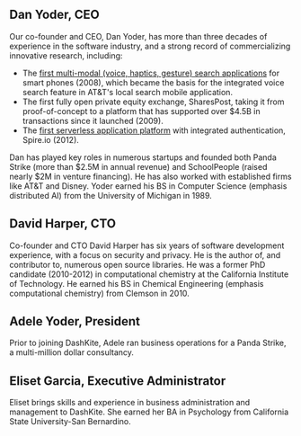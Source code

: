 ## Dan Yoder, CEO

Our co-founder and CEO, Dan Yoder, has more than three decades of experience in the software industry, and a strong record of commercializing innovative research, including:

- The [first multi-modal (voice, haptics, gesture) search applications][9] for smart phones (2008), which became the basis for the integrated voice search feature in AT&T's local search mobile application.
- The first fully open private equity exchange, SharesPost, taking it from proof-of-concept to a platform that has supported over $4.5B in transactions since it launched (2009).
- The [first serverless application platform][11] with integrated authentication, Spire.io (2012).

Dan has played key roles in numerous startups and founded both Panda Strike (more than $2.5M in annual revenue) and SchoolPeople (raised nearly $2M in venture financing). He has also worked with established firms like AT&T and Disney. Yoder earned his BS in Computer Science (emphasis distributed AI) from the University of Michigan in 1989.

## David Harper, CTO

Co-founder and CTO David Harper has six years of software development experience, with a focus on security and privacy. He is the author of, and contributor to, numerous open source libraries. He was a former PhD candidate (2010-2012) in computational chemistry at the California Institute of Technology. He earned his BS in Chemical Engineering (emphasis computational chemistry) from Clemson in 2010.

[9]: https://www.prnewswire.com/news-releases/att-interactive-adds-voice-search-to-ypmobile-local-search-app-92182254.html

[11]: https://techcrunch.com/2012/05/09/spire-io-a-new-platform-for-serverless-apps-that-work-on-web-mobile/

## Adele Yoder, President

Prior to joining DashKite, Adele ran business operations for a Panda Strike, a multi-million dollar consultancy.

## Eliset Garcia, Executive Administrator

Eliset brings skills and experience in business administration and management to DashKite. She earned her BA in Psychology from California State University-San Bernardino.
